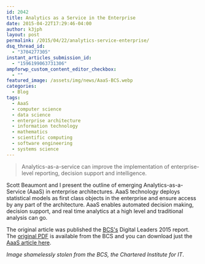 ```yaml
---
id: 2042
title: Analytics as a Service in the Enterprise
date: 2015-04-22T17:29:46-04:00
author: k3jph
layout: post
permalink: /2015/04/22/analytics-service-enterprise/
dsq_thread_id:
  - "3704277305"
instant_articles_submission_id:
  - "1596199063731306"
ampforwp_custom_content_editor_checkbox:
  - ""
featured_image: /assets/img/news/AaaS-BCS.webp
categories:
  - Blog
tags:
  - AaaS
  - computer science
  - data science
  - enterprise architecture
  - information technology
  - mathematics
  - scientific computing
  - software engineering
  - systems science
---
```

> Analytics-as-a-service can improve the implementation of enterprise-level reporting, decision support and intelligence.

Scott Beaumont and I present the outline of emerging Analytics-as-a-Service (AaaS) in enterprise architectures.  AaaS technology deploys statistical models as first class objects in the enterprise and ensure access by any part of the architecture.  AaaS enables automated decision making, decision support, and real time analytics at a high level and traditional analysis can go.

The original article was published the [BCS's](http://www.bcs.org/) Digital Leaders 2015 report.  The [original PDF](http://www.bcs.org/content/ConMediaFile/25705) is available from the BCS and you can download just the [AaaS article here](/assets/docs/AaaS.pdf).

_Image shamelessly stolen from the BCS, the Chartered Institute for IT_.
